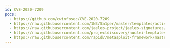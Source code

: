 ```yaml
---
id: CVE-2020-7209
pocs:
  - https://github.com/cwinfosec/CVE-2020-7209
  - https://raw.githubusercontent.com/1N3/Sn1per/master/templates/active/CVE-2020-7209_-_LinuxKI_Toolset_6.01_Remote_Command_Execution.sh
  - https://raw.githubusercontent.com/jaeles-project/jaeles-signatures/master/cves/linuxki-rce-cve-2020-7209.yaml
  - https://raw.githubusercontent.com/projectdiscovery/nuclei-templates/master/cves/CVE-2020-7209.yaml
  - https://raw.githubusercontent.com/rapid7/metasploit-framework/master/modules/exploits/linux/http/linuxki_rce.rb
---
```

